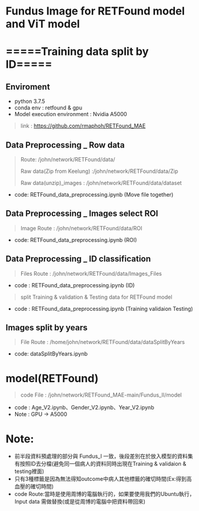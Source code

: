 # Fundus Image for RETFound model and ViT model
# =====Training data split by ID=====
>
## Enviroment
* python 3.7.5 
* conda env : retfound & gpu
* Model execution environment : Nvidia A5000
> link : https://github.com/rmaphoh/RETFound_MAE

## Data Preprocessing _ Row data
> Route: /john/network/RETFound/data/
> 
> Raw data(Zip from Keelung) :/john/network/RETFound/data/Zip
> 
> Raw data(unzip)_images : /john/network/RETFound/data/dataset
> 
* code: RETFound_data_preprocessing.ipynb (Move file together)

## Data Preprocessing _ Images select ROI
> Image Route : /john/network/RETFound/data/ROI
>
* code: RETFound_data_preprocessing.ipynb (ROI)

## Data Preprocessing _ ID classification
> Files Route : /john/network/RETFound/data/Images_Files
>
* code : RETFound_data_preprocessing.ipynb (ID)
> split Training & validation & Testing data for RETFound model
> 
* code : RETFound_data_preprocessing.ipynb (Training validaion Testing)

## Images split by years
> File Route : /home/john/network/RETFound/data/dataSplitByYears
* code: dataSplitByYears.ipynb

# model(RETFound)
> code File : /john/network/RETFound_MAE-main/Fundus_II/model
* code : Age_V2.ipynb、Gender_V2.ipynb、Year_V2.ipynb
* Note : GPU -> A5000

# Note:
* 前半段資料預處理的部分與 Fundus_I 一致，後段差別在於放入模型的資料集有按照ID去分檔(避免同一個病人的資料同時出現在Training & validaion & testing裡面)
* 只有3種標籤是因為無法得知outcome中病人其他標籤的確切時間(Ex:得到高血壓的確切時間)
* code Route:當時是使用周博的電腦執行的，如果要使用我們的Ubuntu執行，Input data 需做替換(或是從周博的電腦中把資料帶回來)
